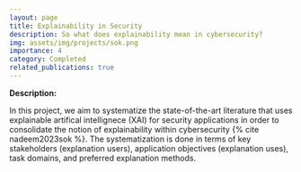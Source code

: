 ```yaml
---
layout: page
title: Explainability in Security
description: So what does explainability mean in cybersecurity?
img: assets/img/projects/sok.png
importance: 4
category: Completed
related_publications: true
---
```



**Description:**

In this project, we aim to systematize the state-of-the-art literature that uses explainable artifical intellignece (XAI) for security applications 
in order to consolidate the notion of explainability within cybersecurity {% cite nadeem2023sok %}. The systematization is done in terms of 
key stakeholders (explanation users), application objectives (explanation uses), task domains, and preferred explanation methods.